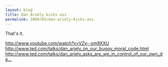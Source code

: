 ```yaml
---
layout: blog
title: Dan Ariely kicks ass
permalink: 2009/05/dan-ariely-kicks-ass
---
```


<p>That's it.</p>
<p><a href="http://www.youtube.com/watch?v=VZv--sm9XXU" title="http://www.youtube.com/watch?v=VZv--sm9XXU">http://www.youtube.com/watch?v=VZv--sm9XXU</a><br />
<a href="http://www.ted.com/talks/dan_ariely_on_our_buggy_moral_code.html" title="http://www.ted.com/talks/dan_ariely_on_our_buggy_moral_code.html">http://www.ted.com/talks/dan_ariely_on_our_buggy_moral_code.html</a><br />
<a href="http://www.ted.com/talks/dan_ariely_asks_are_we_in_control_of_our_own_decisions.html" title="http://www.ted.com/talks/dan_ariely_asks_are_we_in_control_of_our_own_decisions.html">http://www.ted.com/talks/dan_ariely_asks_are_we_in_control_of_our_own_de...</a></p>
